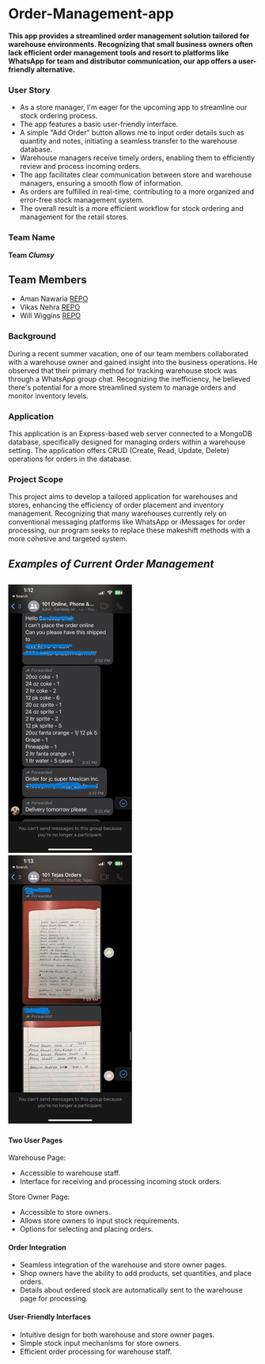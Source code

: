 # Order-Management-app
**This app provides a streamlined order management solution tailored for warehouse environments. Recognizing that small business owners often lack efficient order management tools and resort to platforms like WhatsApp for team and distributor communication, our app offers a user-friendly alternative.**


### User Story
* As a store manager, I'm eager for the upcoming app to streamline our stock ordering process.
* The app features a basic user-friendly interface. 
* A simple "Add Order" button allows me to input order details such as quantity and notes, initiating a seamless transfer to the warehouse database.
* Warehouse managers receive timely orders, enabling them to efficiently review and process incoming orders.
* The app facilitates clear communication between store and warehouse managers, ensuring a smooth flow of information.
* As orders are fulfilled in real-time, contributing to a more organized and error-free stock management system.
* The overall result is a more efficient workflow for stock ordering and management for the retail stores.

### Team Name
**Team _Clumsy_**

## Team Members
* Aman Nawaria [REPO](https://github.com/amannawaria12?tab=repositories)
* Vikas Nehra [REPO](https://github.com/VikAsNeHrA1?tab=repositories)
* Will Wiggins [REPO](https://github.com/mithrandiryeet?tab=repositories)

### Background
During a recent summer vacation, one of our team members collaborated with a warehouse owner and gained insight into the business operations. He observed that their primary method for tracking warehouse stock was through a WhatsApp group chat. Recognizing the inefficiency, he believed there's potential for a more streamlined system to manage orders and monitor inventory levels.

### Application
This application is an Express-based web server connected to a MongoDB database, specifically designed for managing orders within a warehouse setting. The application offers CRUD (Create, Read, Update, Delete) operations for orders in the database.

### Project Scope
This project aims to develop a tailored application for warehouses and stores, enhancing the efficiency of order placement and inventory management. Recognizing that many warehouses currently rely on conventional messaging platforms like WhatsApp or iMessages for order processing, our program seeks to replace these makeshift methods with a more cohesive and targeted system.

_Examples of Current Order Management_
---
![Image 1](https://github.com/mithrandiryeet/oscar-pics/blob/main/IMG_7509.jpg) ![Image 2](https://github.com/mithrandiryeet/oscar-pics/blob/main/IMG_7510.jpg)
 ---
 
 #### Two User Pages
  Warehouse Page: 
   * Accessible to warehouse staff. 
   * Interface for receiving and processing incoming stock orders. 
     
  Store Owner Page: 
   * Accessible to store owners. 
   * Allows store owners to input stock requirements. 
   * Options for selecting and placing orders.

  #### Order Integration
   * Seamless integration of the warehouse and store owner pages.
   * Shop owners have the ability to add products, set quantities, and place orders.
   * Details about ordered stock are automatically sent to the warehouse page for processing.

  #### User-Friendly Interfaces
   * Intuitive design for both warehouse and store owner pages.
   * Simple stock input mechanisms for store owners.
   * Efficient order processing for warehouse staff.

  
